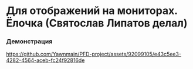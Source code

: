 # Для отображений на мониторах. Ёлочка (Святослав Липатов делал)

### Демонстрация
https://github.com/Yawnmain/PFD-project/assets/92099105/e43c5ee3-4282-4564-aceb-fc24f92816de
